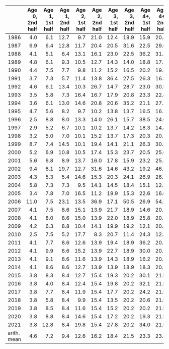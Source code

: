|            | Age 0, 2nd half| Age 1, 1st half| Age 1, 2nd half| Age 2, 1st half| Age 2, 2nd half| Age 3, 1st half| Age 3, 2nd half| Age 4+, 1st half| Age 4+, 2nd half|
|:-----------|---------------:|---------------:|---------------:|---------------:|---------------:|---------------:|---------------:|----------------:|----------------:|
|1986        |             4.0|             6.1|            12.7|             9.7|            21.0|            12.4|            18.9|             15.9|             20.4|
|1987        |             6.9|             6.4|            12.8|            11.7|            20.4|            20.5|            31.6|             22.5|             29.6|
|1988        |             4.1|             5.1|             6.4|            13.1|            16.1|            23.0|            22.5|             36.2|             31.5|
|1989        |             4.8|             6.1|             9.3|            10.5|            12.7|            14.3|            14.0|             18.8|             17.5|
|1990        |             4.4|             7.5|             7.7|             9.8|            11.2|            15.2|            16.5|             20.2|             19.8|
|1991        |             3.7|             7.3|             5.7|            11.4|            13.8|            36.4|            27.5|             26.3|             16.3|
|1992        |             4.6|             6.1|            13.4|            10.3|            26.7|            14.7|            28.7|             23.0|             30.9|
|1993        |             3.5|             5.8|             7.3|            16.4|            16.7|            17.9|            20.8|             23.3|             22.4|
|1994        |             3.6|             6.1|            13.0|            14.6|            20.8|            20.6|            35.2|             21.1|             27.1|
|1995        |             4.7|             5.6|             8.2|             9.7|            10.2|            13.8|            13.7|             16.5|             16.1|
|1996        |             2.5|             8.8|             8.0|            13.3|            14.0|            26.1|            15.7|             38.5|             24.0|
|1997        |             2.9|             5.2|             6.7|            10.1|            10.2|            13.7|            14.2|             18.3|             14.4|
|1998        |             3.2|             5.0|             7.0|            10.1|            15.2|            13.7|            17.3|             20.3|             20.7|
|1999        |             8.7|             7.4|            14.5|            10.1|            19.4|            14.1|            21.1|             26.3|             30.7|
|2000        |             5.2|             6.9|            10.8|            10.5|            17.4|            15.3|            23.7|             20.5|             25.6|
|2001        |             5.6|             6.8|             8.9|            13.7|            16.0|            17.8|            15.9|             23.2|             25.5|
|2002        |             9.4|             8.1|            19.7|            12.7|            31.6|            14.6|            43.2|             19.2|             46.7|
|2003        |             4.3|             5.3|             5.4|            14.6|            15.3|            20.3|            24.1|             26.9|             26.7|
|2004        |             5.8|             7.3|             7.3|             9.5|            14.1|            14.5|            18.4|             15.1|             12.7|
|2005        |             3.4|             7.8|             7.0|            16.5|            11.2|            19.9|            15.3|             22.6|             16.6|
|2006        |            11.0|             7.5|            23.1|            13.5|            36.9|            17.1|            50.5|             26.9|             54.5|
|2007        |             4.1|             7.5|             8.6|            15.1|            13.9|            21.7|            18.9|             14.6|             20.5|
|2008        |             4.1|             8.0|             8.6|            15.0|            13.9|            22.0|            18.9|             25.8|             20.5|
|2009        |             4.2|             6.3|             8.8|            10.4|            14.1|            19.9|            19.2|             12.1|             20.8|
|2010        |             2.5|             7.5|             5.2|            17.7|             8.3|            20.7|            11.4|             24.3|             12.3|
|2011        |             4.1|             7.7|             8.6|            12.6|            13.9|            19.4|            18.9|             36.2|             20.5|
|2012        |             4.1|             9.9|             8.6|            15.2|            13.9|            22.7|            18.9|             30.0|             20.5|
|2013        |             4.1|             9.1|             8.6|            11.6|            13.9|            14.3|            18.9|             16.2|             20.5|
|2014        |             4.1|             8.6|             8.6|            12.7|            13.9|            13.9|            18.9|             18.3|             20.5|
|2015        |             3.8|             8.3|             8.4|            12.7|            15.4|            19.3|            20.2|             30.1|             21.9|
|2016        |             3.8|             4.0|             8.4|            12.4|            15.4|            19.8|            20.2|             32.1|             21.9|
|2017        |             3.8|             7.7|             8.4|            11.9|            15.4|            17.7|            20.2|             24.2|             21.9|
|2018        |             3.8|             5.8|             8.4|             9.9|            15.4|            13.5|            20.2|             20.6|             21.9|
|2019        |             3.8|             8.5|             8.4|            11.6|            15.4|            15.2|            20.2|             20.2|             21.9|
|2020        |             3.8|             8.8|             8.4|            14.6|            15.4|            17.2|            20.2|             19.3|             21.9|
|2021        |             3.8|            12.8|             8.4|            19.8|            15.4|            27.8|            20.2|             34.0|             21.9|
|arith. mean |             4.6|             7.2|             9.4|            12.6|            16.2|            18.4|            21.5|             23.3|             23.3|

